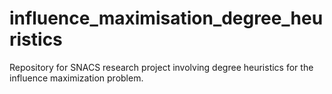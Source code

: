 # influence_maximisation_degree_heuristics
Repository for SNACS research project involving degree heuristics  for the influence maximization problem.
